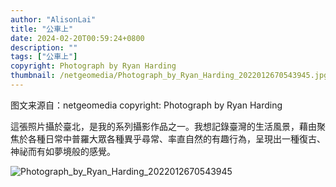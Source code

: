 ```yaml
---
author: "AlisonLai"
title: "公車上"
date: 2024-02-20T00:59:24+0800
description: ""
tags: ["公車上"]
copyright: Photograph by Ryan Harding
thumbnail: /netgeomedia/Photograph_by_Ryan_Harding_2022012670543945.jpg
---
```

图文来源自：netgeomedia  copyright: Photograph by Ryan Harding

這張照片攝於臺北，是我的系列攝影作品之一。我想記錄臺灣的生活風景，藉由聚焦於各種日常中普羅大眾各種異乎尋常、率直自然的有趣行為，呈現出一種復古、神祕而有如夢境般的感覺。

![Photograph_by_Ryan_Harding_2022012670543945](/netgeomedia/Photograph_by_Ryan_Harding_2022012670543945.jpg)